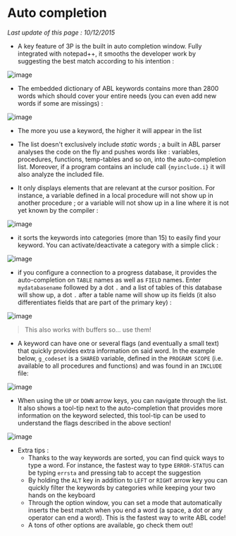 # Auto completion #

*Last update of this page : 10/12/2015*

* A key feature of 3P is the built in auto completion window. Fully integrated with notepad++, it smooths the developer work by suggesting the best match according to his intention :

![image](https://raw.githubusercontent.com/jcaillon/3P/gh-pages/content_images/419a86a4-8d48-11e5-9155-c062659551dd.png)

* The embedded dictionary of ABL keywords contains more than 2800 words which should cover your entire needs (you can even add new words if some are missings) :

![image](https://raw.githubusercontent.com/jcaillon/3P/gh-pages/content_images/136dc9d8-8d4a-11e5-9775-2abdc5b77d33.png)

* The more you use a keyword, the higher it will appear in the list

* The list doesn't exclusively include *static* words ; a built in ABL parser analyses the code on the fly and pushes words like : variables, procedures, functions, temp-tables and so on, into the auto-completion list. Moreover, if a program contains an include call `{myinclude.i}` it will also analyze the included file.

* It only displays elements that are relevant at the cursor position. For instance, a variable defined in a local procedure will not show up in another procedure ; or a variable will not show up in a line where it is not yet known by the compiler :

![image](https://raw.githubusercontent.com/jcaillon/3P/gh-pages/content_images/8c49e586-8d53-11e5-884e-736cac8892a7.png)

* it sorts the keywords into categories (more than 15) to easily find your keyword. You can activate/deactivate a category with a simple click :

![image](https://raw.githubusercontent.com/jcaillon/3P/gh-pages/content_images/5ca40abe-8d53-11e5-99ec-66ea7a06187d.png)

* if you configure a connection to a progress database, it provides the auto-completion on `TABLE` names as well as `FIELD` names. Enter `mydatabasename` followed by a dot `.` and a list of tables of this database will show up, a dot `.` after a table name will show up its fields (it also differentiates fields that are part of the primary key) :

![image](https://raw.githubusercontent.com/jcaillon/3P/gh-pages/content_images/85bdaccc-8d4c-11e5-9caa-6ff3a24d5b72.png)

> This also works with buffers so... use them!

* A keyword can have one or several flags (and eventually a small text) that quickly provides extra information on said word. In the example below, `g_codeset` is a `SHARED` variable, defined in the `PROGRAM SCOPE` (i.e. available to all procedures and functions) and was found in an `INCLUDE` file:

![image](https://raw.githubusercontent.com/jcaillon/3P/gh-pages/content_images/208108f8-8d4d-11e5-944f-a2267c7c0c34.png)

* When using the `UP` or `DOWN` arrow keys, you can navigate through the list. It also shows a tool-tip next to the auto-completion that provides more information on the keyword selected, this tool-tip can be used to understand the flags described in the above section!

![image](https://raw.githubusercontent.com/jcaillon/3P/gh-pages/content_images/70493fba-8d4b-11e5-9822-3089c62be2de.png)

* Extra tips :
    - Thanks to the way keywords are sorted, you can find quick ways to type a word. For instance, the fastest way to type `ERROR-STATUS` can be typing `errsta` and pressing tab to accept the suggestion
    - By holding the `ALT` key in addition to `LEFT` or `RIGHT` arrow key you can quickly filter the keywords by categories while keeping your two hands on the keyboard
    - Through the option window, you can set a mode that automatically inserts the best match when you end a word (a space, a dot or any operator can end a word). This is the fastest way to write ABL code!
    - A tons of other options are available, go check them out!
